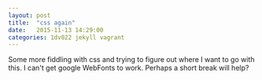 ```yaml
---
layout: post
title:  "css again"
date:   2015-11-13 14:29:00
categories: 1dv022 jekyll vagrant
---
```

Some more fiddling with css and trying to figure out where I want to go with this. I can't get google WebFonts to work. Perhaps a short break will help?

